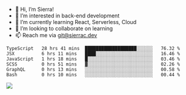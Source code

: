 - 👋 Hi, I’m Sierra!
- 👀 I’m interested in back-end development
- 🌱 I’m currently learning React, Serverless, Cloud
- 💞️ I’m looking to collaborate on learning
- 📫 Reach me via git@sierrac.dev

<!--START_SECTION:waka-->

```text
TypeScript   28 hrs 41 mins  ███████████████████░░░░░░   76.32 %
JSX          6 hrs 11 mins   ████░░░░░░░░░░░░░░░░░░░░░   16.46 %
JavaScript   1 hrs 18 mins   █░░░░░░░░░░░░░░░░░░░░░░░░   03.46 %
SCSS         0 hrs 51 mins   ▓░░░░░░░░░░░░░░░░░░░░░░░░   02.26 %
GraphQL      0 hrs 13 mins   ░░░░░░░░░░░░░░░░░░░░░░░░░   00.58 %
Bash         0 hrs 10 mins   ░░░░░░░░░░░░░░░░░░░░░░░░░   00.44 %
```

<!--END_SECTION:waka-->


![](https://hit.yhype.me/github/profile?user_id=7351311)
